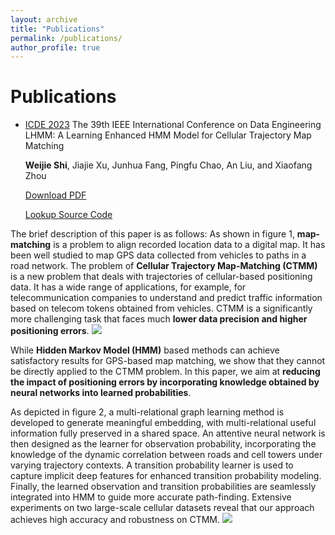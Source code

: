 ```yaml
---
layout: archive
title: "Publications"
permalink: /publications/
author_profile: true
---
```


Publications
======
- [ICDE 2023](https://icde2023.ics.uci.edu/) The 39th IEEE International Conference on Data Engineering
  LHMM: A Learning Enhanced HMM Model for Cellular Trajectory Map Matching
  
  **Weijie Shi**, Jiajie Xu, Junhua Fang, Pingfu Chao, An Liu, and Xiaofang Zhou
  
  [Download PDF](https://shiweijiezero.github.io/weijie.github.io/files/LHMM.pdf)
  
  [Lookup Source Code](https://github.com/shiweijiezero/LHMM)

The brief description of this paper is as follows:
As shown in figure 1, **map-matching** is a problem to align recorded location data to a digital map. It has been well studied to map GPS data collected from vehicles to paths in a road network. The problem of **Cellular Trajectory Map-Matching (CTMM)** is a new problem that deals with trajectories of cellular-based positioning data. It has a wide range of applications, for example, for telecommunication companies to understand and predict traffic information based on telecom tokens obtained from vehicles. CTMM is a significantly more challenging task that faces much **lower data precision and higher positioning errors**.
![]({{site.url}}}/images/figure1.png)


While **Hidden Markov Model (HMM)** based methods can achieve satisfactory results for GPS-based map matching, we show that they cannot be directly applied to the CTMM problem. In this paper, we aim at **reducing the impact of positioning errors by incorporating knowledge obtained by neural networks into learned probabilities**.

As depicted in figure 2, a multi-relational graph learning method is developed to generate meaningful embedding, with multi-relational useful information fully preserved in a shared space. An attentive neural network is then designed as the learner for observation probability, incorporating the knowledge of the dynamic correlation between roads and cell towers under varying trajectory contexts. A transition probability learner is used to capture implicit deep features for enhanced transition probability modeling. Finally, the learned observation and transition probabilities are seamlessly integrated into HMM to guide more accurate path-finding. Extensive experiments on two large-scale cellular datasets reveal that our approach achieves high accuracy and robustness on CTMM.
![]({{site.url}}}/images/figure2.png)